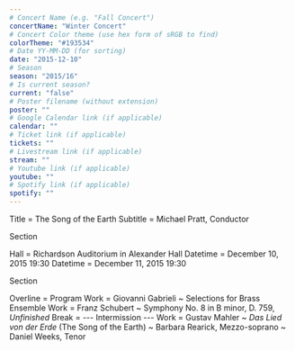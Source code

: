 ```yaml
---
# Concert Name (e.g. "Fall Concert")
concertName: "Winter Concert"
# Concert Color theme (use hex form of sRGB to find)
colorTheme: "#193534"
# Date YY-MM-DD (for sorting)
date: "2015-12-10"
# Season
season: "2015/16"
# Is current season?
current: "false"
# Poster filename (without extension)
poster: ""
# Google Calendar link (if applicable)
calendar: ""
# Ticket link (if applicable)
tickets: ""
# Livestream link (if applicable)
stream: ""
# Youtube link (if applicable)
youtube: ""
# Spotify link (if applicable)
spotify: ""
---
```

Title = The Song of the Earth
Subtitle = Michael Pratt, Conductor

Section

Hall = Richardson Auditorium in Alexander Hall
Datetime = December 10, 2015 19:30
Datetime = December 11, 2015 19:30

Section

Overline = Program
Work = Giovanni Gabrieli ~ Selections for Brass Ensemble
Work = Franz Schubert ~ Symphony No. 8 in B minor, D. 759, *Unfinished*
Break = --- Intermission ---
Work = Gustav Mahler ~ *Das Lied von der Erde* (The Song of the Earth) ~ Barbara Rearick, Mezzo-soprano ~ Daniel Weeks, Tenor

